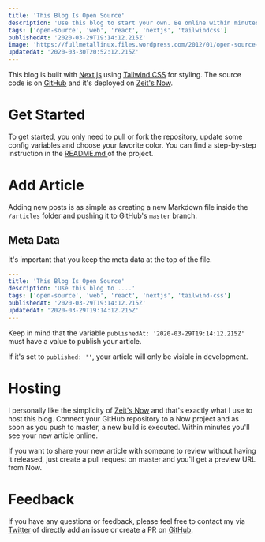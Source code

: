 ```yaml
---
title: 'This Blog Is Open Source'
description: 'Use this blog to start your own. Be online within minutes by add your data, choose your favorite color and write your first article.'
tags: ['open-source', 'web', 'react', 'nextjs', 'tailwindcss']
publishedAt: '2020-03-29T19:14:12.215Z'
image: 'https://fullmetallinux.files.wordpress.com/2012/01/open-source-software.jpg'
updatedAt: '2020-03-30T20:52:12.215Z'
---
```


This blog is built with [Next.js](https://nextjs.org) using [Tailwind CSS](https://tailwindcss.com) for styling.
The source code is on [GitHub](https://github.com/lailo/lailo.ch) and it's deployed on [Zeit's Now](https://zeit.co).

# Get Started

To get started, you only need to pull or fork the repository, update some config variables and choose your favorite color.
You can find a step-by-step instruction in the [README.md ](https://github.com/lailo/lailo.ch/blob/master/README.md) of the project.

# Add Article

Adding new posts is as simple as creating a new Markdown file inside the `/articles` folder and pushing it to GitHub's `master` branch.

## Meta Data

It's important that you keep the meta data at the top of the file.

```yml
---
title: 'This Blog Is Open Source'
description: 'Use this blog to ....'
tags: ['open-source', 'web', 'react', 'nextjs', 'tailwind-css']
publishedAt: '2020-03-29T19:14:12.215Z'
updatedAt: '2020-03-29T19:14:12.215Z'
---

```

Keep in mind that the variable `publishedAt: '2020-03-29T19:14:12.215Z'` must have a value to publish your article.

If it's set to `published: ''`, your article will only be visible in development.

# Hosting

I personally like the simplicity of [Zeit's Now](https://zeit.co) and that's exactly what I use to host this blog.
Connect your GitHub repository to a Now project and as soon as you push to master, a new build is executed.
Within minutes you'll see your new article online.

If you want to share your new article with someone to review without having it released, just create a pull request on master and you'll get a preview URL from Now.

# Feedback

If you have any questions or feedback, please feel free to contact my via [Twitter](https://twitter.com/lailo-ch) of directly add an issue or create a PR on [GitHub](https://github.com/lailo/lailo.ch).
